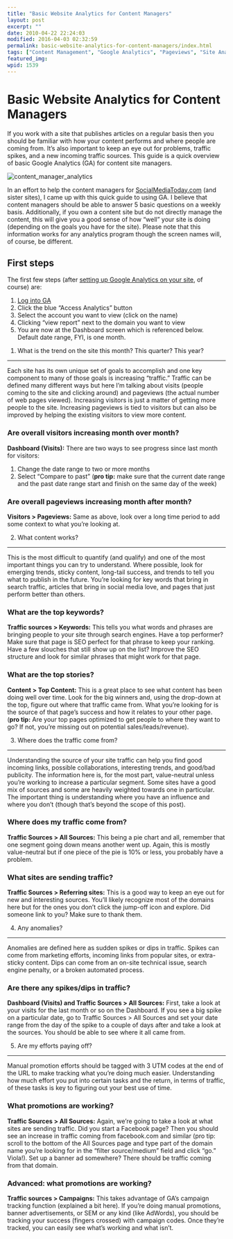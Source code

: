```yaml
---
title: "Basic Website Analytics for Content Managers"
layout: post
excerpt: ""
date: 2010-04-22 22:24:03
modified: 2016-04-03 02:32:59
permalink: basic-website-analytics-for-content-managers/index.html
tags: ["Content Management", "Google Analytics", "Pageviews", "Site Analytics", "Site Visitors", "Traffic Analysis", "Analytics"]
featured_img: 
wpid: 1539
---
```


# Basic Website Analytics for Content Managers

If you work with a site that publishes articles on a regular basis then you should be familiar with how your content performs and where people are coming from. It’s also important to keep an eye out for problems, traffic spikes, and a new incoming traffic sources. This guide is a quick overview of basic Google Analytics (GA) for content site managers.

![](/_images/2010/04/content_manager_analytics.png "content_manager_analytics")

In an effort to help the content managers for [SocialMediaToday.com](http://socialmediatoday.com) (and sister sites), I came up with this quick guide to using GA. I believe that content managers should be able to answer 5 basic questions on a weekly basis. Additionally, if you own a content site but do not directly manage the content, this will give you a good sense of how “well” your site is doing (depending on the goals you have for the site). Please note that this information works for any analytics program though the screen names will, of course, be different.

First steps
-----------

The first few steps (after [setting up Google Analytics on your site](http://www.google.com/support/googleanalytics/bin/answer.py?hl=en&answer=55488), of course) are:

1. [Log into GA](http://www.google.com/analytics)
2. Click the blue “Access Analytics” button
3. Select the account you want to view (click on the name)
4. Clicking “view report” next to the domain you want to view
5. You are now at the Dashboard screen which is referenced below. Default date range, FYI, is one month.

1) What is the trend on the site this month? This quarter? This year?
---------------------------------------------------------------------

Each site has its own unique set of goals to accomplish and one key component to many of those goals is increasing “traffic.” Traffic can be defined many different ways but here I’m talking about visits (people coming to the site and clicking around) and pageviews (the actual number of web pages viewed). Increasing visitors is just a matter of getting more people to the site. Increasing pageviews is tied to visitors but can also be improved by helping the existing visitors to view more content.<span style="text-decoration: underline;">  
</span>

### Are overall visitors increasing month over month?

**Dashboard (Visits):** There are two ways to see progress since last month for visitors:

1. Change the date range to two or more months
2. Select “Compare to past” (**pro tip:** make sure that the current date range and the past date range start and finish on the same day of the week)

### Are overall pageviews increasing month after month?

**Visitors &gt; Pageviews:** Same as above, look over a long time period to add some context to what you’re looking at.

2) What content works?
----------------------

This is the most difficult to quantify (and qualify) and one of the most important things you can try to understand. Where possible, look for emerging trends, sticky content, long-tail success, and trends to tell you what to publish in the future. You’re looking for key words that bring in search traffic, articles that bring in social media love, and pages that just perform better than others.

### What are the top keywords?

**Traffic sources &gt; Keywords:** This tells you what words and phrases are bringing people to your site through search engines. Have a top performer? Make sure that page is SEO perfect for that phrase to keep your ranking. Have a few slouches that still show up on the list? Improve the SEO structure and look for similar phrases that might work for that page.

### What are the top stories?

**Content &gt; Top Content:** This is a great place to see what content has been doing well over time. Look for the big winners and, using the drop-down at the top, figure out where that traffic came from. What you’re looking for is the source of that page’s success and how it relates to your other page. (**pro tip:** Are your top pages optimized to get people to where they want to go? If not, you’re missing out on potential sales/leads/revenue).

3) Where does the traffic come from?
------------------------------------

Understanding the source of your site traffic can help you find good incoming links, possible collaborations, interesting trends, and good/bad publicity. The information here is, for the most part, value-neutral unless you’re working to increase a particular segment. Some sites have a good mix of sources and some are heavily weighted towards one in particular. The important thing is understanding where you have an influence and where you don’t (though that’s beyond the scope of this post).

### Where does my traffic come from?

**Traffic Sources &gt; All Sources:** This being a pie chart and all, remember that one segment going down means another went up. Again, this is mostly value-neutral but if one piece of the pie is 10% or less, you probably have a problem.

### What sites are sending traffic?

**Traffic Sources &gt; Referring sites:** This is a good way to keep an eye out for new and interesting sources. You’ll likely recognize most of the domains here but for the ones you don’t click the jump-off icon and explore. Did someone link to you? Make sure to thank them.

4) Any anomalies?
-----------------

Anomalies are defined here as sudden spikes or dips in traffic. Spikes can come from marketing efforts, incoming links from popular sites, or extra-sticky content. Dips can come from an on-site technical issue, search engine penalty, or a broken automated process.

### Are there any spikes/dips in traffic?

**Dashboard (Visits) and Traffic Sources &gt; All Sources:** First, take a look at your visits for the last month or so on the Dashboard. If you see a big spike on a particular date, go to Traffic Sources &gt; All Sources and set your date range from the day of the spike to a couple of days after and take a look at the sources. You should be able to see where it all came from.

5) Are my efforts paying off?
-----------------------------

Manual promotion efforts should be tagged with 3 UTM codes at the end of the URL to make tracking what you’re doing much easier. Understanding how much effort you put into certain tasks and the return, in terms of traffic, of these tasks is key to figuring out your best use of time.

### What promotions are working?

**Traffic Sources &gt; All Sources:** Again, we’re going to take a look at what sites are sending traffic. Did you start a Facebook page? Then you should see an increase in traffic coming from facebook.com and similar (pro tip: scroll to the bottom of the All Sources page and type part of the domain name you’re looking for in the “filter source/medium” field and click “go.” Viola!). Set up a banner ad somewhere? There should be traffic coming from that domain.

### Advanced: what promotions are working?

**Traffic sources &gt; Campaigns:** This takes advantage of GA’s campaign tracking function (explained a bit here). If you’re doing manual promotions, banner advertisements, or SEM or any kind (like AdWords), you should be tracking your success (fingers crossed) with campaign codes. Once they’re tracked, you can easily see what’s working and what isn’t.